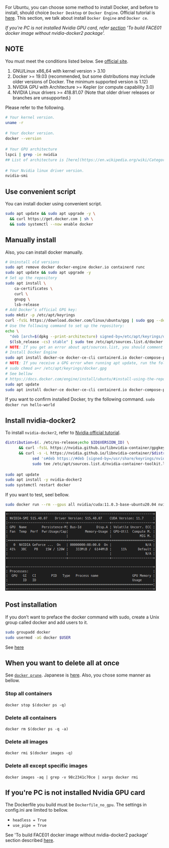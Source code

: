 For Ubuntu, you can choose some method to install Docker, and before to install, should choice `Docker Desktop` or `Docker Engine`. Official tutorial is [here](https://docs.docker.com/engine/install/ubuntu/).
This section, we talk about install `Docker Engine` and `Docker ce`.

*If you're PC is not installed Nvidia GPU card, refer [section](docs/to_build_docker_image.md) 'To build FACE01 docker image without nvidia-docker2 package'.*

## NOTE
You must meet the conditions listed below. See [official site](https://docs.nvidia.com/datacenter/cloud-native/container-toolkit/install-guide.html#platform-requirements).

1. GNU/Linux x86_64 with kernel version > 3.10
2. Docker >= 19.03 (recommended, but some distributions may include older versions of Docker. The minimum supported version is 1.12)
3. NVIDIA GPU with Architecture >= Kepler (or compute capability 3.0)
4. NVIDIA Linux drivers >= 418.81.07 (Note that older driver releases or branches are unsupported.)

Please refer to the following.
```bash
# Your kernel version.
uname -r

# Your docker version.
docker --version

# Your GPU architecture
lspci | grep -ie nvidia
## List of architecture is [here](https://en.wikipedia.org/wiki/Category:Nvidia_microarchitectures) and [here](https://en.wikipedia.org/wiki/List_of_Nvidia_graphics_processing_units) and [here](https://arnon.dk/matching-sm-architectures-arch-and-gencode-for-various-nvidia-cards/).

# Your Nvidia linux driver version.
nvidia-smi
```

## Use convenient script
You can install docker using convenient script.
```bash
sudo apt update && sudo apt upgrade -y \
  && curl https://get.docker.com | sh \
  && sudo systemctl --now enable docker
```

## Manually install
Also, you can install docker manually.
```bash
# Uninstall old versions
sudo apt remove docker docker-engine docker.io containerd runc
sudo apt update && sudo apt upgrade -y
# Set up the repository
sudo apt install \
    ca-certificates \
    curl \
    gnupg \
    lsb-release
# Add Docker’s official GPG key:
sudo mkdir -p /etc/apt/keyrings
curl -fsSL https://download.docker.com/linux/ubuntu/gpg | sudo gpg --dearmor -o /etc/apt/keyrings/docker.gpg
# Use the following command to set up the repository:
echo \
  "deb [arch=$(dpkg --print-architecture) signed-by=/etc/apt/keyrings/docker.gpg] https://download.docker.com/linux/ubuntu \
  $(lsb_release -cs) stable" | sudo tee /etc/apt/sources.list.d/docker.list > /dev/null
# NOTE: If you get an error about apt/sources.list, you should comment out docker's line at sources.list.
# Install Docker Engine
sudo apt install docker-ce docker-ce-cli containerd.io docker-compose-plugin
# NOTE: If you receive a GPG error when running apt update, run the following command and then try to update your repo again.
# sudo chmod a+r /etc/apt/keyrings/docker.gpg
# See bellow
# https://docs.docker.com/engine/install/ubuntu/#install-using-the-repository
sudo apt update
sudo apt install docker-ce docker-ce-cli containerd.io docker-compose-plugin
```
If you want to confirm installed Docker, try the following command.
`sudo docker run hello-world`

## Install nvidia-docker2
To install `nvidia-docker2`, refer to [Nvidia official tutorial](https://docs.nvidia.com/datacenter/cloud-native/container-toolkit/install-guide.html#setting-up-nvidia-container-toolkit).
```bash
distribution=$(. /etc/os-release;echo $ID$VERSION_ID) \
      && curl -fsSL https://nvidia.github.io/libnvidia-container/gpgkey | sudo gpg --dearmor -o /usr/share/keyrings/nvidia-container-toolkit-keyring.gpg \
      && curl -s -L https://nvidia.github.io/libnvidia-container/$distribution/libnvidia-container.list | \
            sed 's#deb https://#deb [signed-by=/usr/share/keyrings/nvidia-container-toolkit-keyring.gpg] https://#g' | \
            sudo tee /etc/apt/sources.list.d/nvidia-container-toolkit.list

sudo apt update
sudo apt install -y nvidia-docker2
sudo systemctl restart docker
```
If you want to test, seel bellow.
```bash
sudo docker run --rm --gpus all nvidia/cuda:11.0.3-base-ubuntu20.04 nvidia-smi
```
![](img/PASTE_IMAGE_2022-07-25-10-24-45.png)

## Post installation
If you don’t want to preface the docker command with sudo, create a Unix group called docker and add users to it.
```bash
sudo groupadd docker
sudo usermod -aG docker $USER
```
See [here](https://docs.docker.com/engine/install/linux-postinstall/)

## When you want to delete all at once
See [`docker prune`](https://docs.docker.com/config/pruning/).
Japanese is [here](https://docs.docker.jp/config/pruning.html).
Also, you chose some manner as bellow.
### Stop all containers
`docker stop $(docker ps -q)`
### Delete all containers
`docker rm $(docker ps -q -a)`
### Delete all images
`docker rmi $(docker images -q)`
### Delete all except specific images
`docker images -aq | grep -v 98c2341c70ce | xargs docker rmi`

## If you're PC is not installed Nvidia GPU card
The Dockerfile you build must be `Dockerfile_no_gpu`.
The settings in config.ini are limited to bellow.
- `headless = True`
- `use_pipe = True`

See 'To build FACE01 docker image without nvidia-docker2 package' section described [here](./to_build_docker_image.md/).
